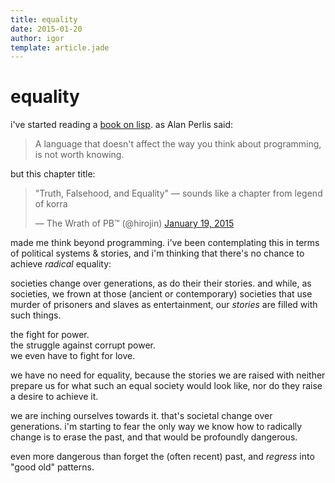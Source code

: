 ```yaml
---
title: equality
date: 2015-01-20
author: igor
template: article.jade
---
```

# equality

i've started reading a [book on lisp](http://www.gigamonkeys.com/book/). as Alan Perlis said:

>  A language that doesn't affect the way you think about programming, is not worth knowing. 

but this chapter title:

<blockquote class="twitter-tweet" lang="en"><p>&quot;Truth, Falsehood, and
Equality&quot; — sounds like a chapter from legend of korra</p>&mdash; The
Wrath of PB™ (@hirojin) <a href="https://twitter.com/hirojin/status/557255799144480769">January 19, 2015</a>
</blockquote> <script async src="//platform.twitter.com/widgets.js" charset="utf-8"></script>


made me think beyond programming. i've been contemplating this in terms of
political systems & stories, and i'm thinking that there's no chance to achieve
*radical* equality:

<span class="more"></span>

societies change over generations, as do their their stories.  and while, as
societies, we frown at those (ancient or contemporary) societies that use murder
of prisoners and slaves as entertainment, our *stories* are filled with such
things.

the fight for power.  
the struggle against corrupt power.  
we even have to fight for love.

we have no need for equality, because the stories we are raised with neither
prepare us for what such an equal society would look like, nor do they raise a
desire to achieve it.

we are inching ourselves towards it. that's societal change over generations.
i'm starting to fear the only way we know how to radically change is to erase
the past, and that would be profoundly dangerous.

even more dangerous than forget the (often recent) past, and *regress* into
"good old" patterns.
